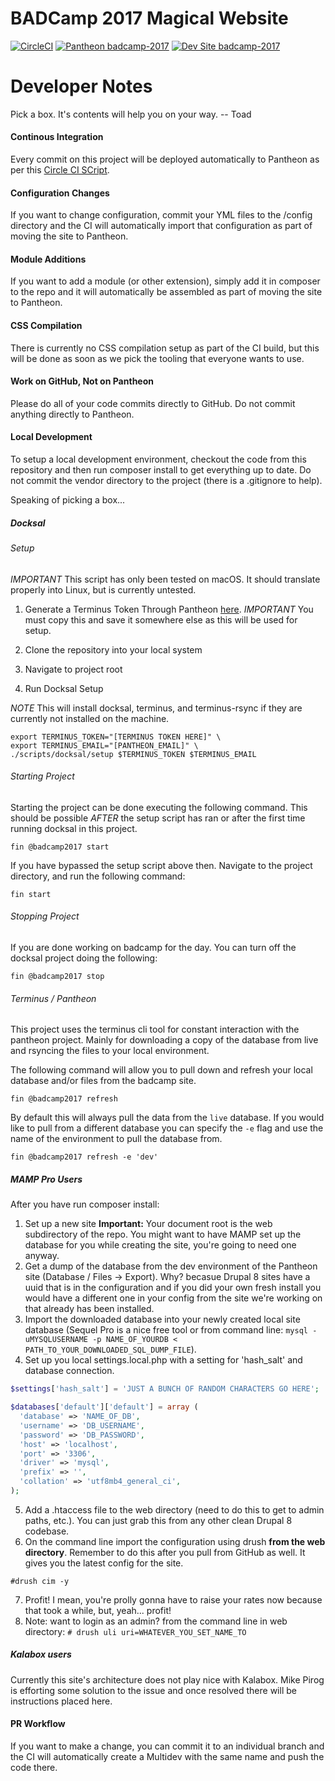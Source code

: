 # BADCamp 2017 Magical Website

[![CircleCI](https://circleci.com/gh/badcamp/badcamp-2017.svg?style=svg)](https://circleci.com/gh/populist/badcamp-2017)
[![Pantheon badcamp-2017](https://img.shields.io/badge/pantheon-badcamp_2017-yellow.svg)](https://dashboard.pantheon.io/sites/8d658997-7a61-4db8-9be8-0f16b8b62022#dev/code)
[![Dev Site badcamp-2017](https://img.shields.io/badge/site-badcamp_2017-blue.svg)](http://dev-badcamp-2017.pantheonsite.io/)

# Developer Notes
Pick a box. It's contents will help you on your way. -- Toad
#### Continous Integration
Every commit on this project will be deployed automatically to Pantheon  as per this [Circle CI SCript](https://github.com/badcamp/badcamp-2017/blob/master/circle.yml).
#### Configuration Changes
If you want to change configuration, commit your YML files to the /config directory and the CI will automatically import that configuration as part of moving the site to Pantheon.
#### Module Additions
If you want to add a module (or other extension), simply add it in composer to the repo and it will automatically be assembled as part of moving the site to Pantheon.
#### CSS Compilation
There is currently no CSS compilation setup as part of the CI build, but this will be done as soon as we pick the tooling that everyone wants to use.
#### Work on GitHub, Not on Pantheon
Please do all of your code commits directly to GitHub. Do not commit anything directly to Pantheon.
#### Local Development
To setup a local development environment, checkout the code from this repository and then run composer install to get everything up to date. Do not commit the vendor directory to the project (there is a .gitignore to help).

Speaking of picking a box...

##### Docksal

###### Setup

*IMPORTANT* This script has only been tested on macOS. It should translate properly into Linux, but is currently untested.

1. Generate a Terminus Token Through Pantheon [here](https://dashboard.pantheon.io/machine-token/create/badcamp-docksal). 
*IMPORTANT* You must copy this and save it somewhere else as this will be used for setup.

2. Clone the repository into your local system

3. Navigate to project root

4. Run Docksal Setup

_NOTE_ This will install docksal, terminus, and terminus-rsync if they are 
currently not installed on the machine.

```
export TERMINUS_TOKEN="[TERMINUS TOKEN HERE]" \
export TERMINUS_EMAIL="[PANTHEON_EMAIL]" \
./scripts/docksal/setup $TERMINUS_TOKEN $TERMINUS_EMAIL
```

###### Starting Project

Starting the project can be done executing the following command. This should be possible *AFTER* the setup script has ran or after the first time running docksal in this project.

```
fin @badcamp2017 start
```

If you have bypassed the setup script above then. Navigate to the project directory, and run the following command:

```
fin start
```

###### Stopping Project

If you are done working on badcamp for the day. You can turn off the docksal project doing the following:

```
fin @badcamp2017 stop
```

###### Terminus / Pantheon

This project uses the terminus cli tool for constant interaction with the pantheon project. Mainly for downloading a copy of the database from live and rsyncing the files to your local environment.

The following command will allow you to pull down and refresh your local database and/or files from the badcamp site.

```
fin @badcamp2017 refresh
```

By default this will always pull the data from the `live` database. If you would like to pull from a different database you can specify the `-e` flag and use the name of the environment to pull the database from.

```
fin @badcamp2017 refresh -e 'dev'
```

##### MAMP Pro Users
After you have run composer install:
1. Set up a new site **Important:** Your document root is the web subdirectory of the repo. You might want to have MAMP set up the database for you while creating the site, you're going to need one anyway.
2. Get a dump of the database from the dev environment of the Pantheon site (Database / Files -> Export). Why? becasue Drupal 8 sites have a uuid that is in the configuration and if you did your own fresh install you would have a different one in your config from the site we're working on that already has been installed.
3. Import the downloaded database into your newly created local site database (Sequel Pro is a nice free tool or from command line: ```mysql -uMYSQLUSERNAME -p NAME_OF_YOURDB < PATH_TO_YOUR_DOWNLOADED_SQL_DUMP_FILE```).
4. Set up you local settings.local.php with a setting for 'hash_salt' and database connection.
```PHP
$settings['hash_salt'] = 'JUST A BUNCH OF RANDOM CHARACTERS GO HERE';

$databases['default']['default'] = array (
  'database' => 'NAME_OF_DB',
  'username' => 'DB_USERNAME',
  'password' => 'DB_PASSWORD',
  'host' => 'localhost',
  'port' => '3306',
  'driver' => 'mysql',
  'prefix' => '',
  'collation' => 'utf8mb4_general_ci',
);
```
5. Add a .htaccess file to the web directory (need to do this to get to admin paths, etc.). You can just grab this from any other clean Drupal 8 codebase.
6. On the command line import the configuration using drush **from the web directory**. Remember to do this after you pull from GitHub as well. It gives you the latest config for the site.
```text
#drush cim -y
```
7. Profit! I mean, you're prolly gonna have to raise your rates now because that took a while, but, yeah... profit!
8. Note: want to login as an admin? from the command line in web directory: ```# drush uli uri=WHATEVER_YOU_SET_NAME_TO```
##### Kalabox users
Currently this site's architecture does not play nice with Kalabox. Mike Pirog is efforting some solution to the issue and once resolved there will be instructions placed here.

#### PR Workflow
If you want to make a change, you can commit it to an individual branch and the CI will automatically create a Multidev with the same name and push the code there.

